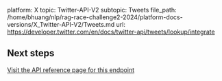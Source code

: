 platform: X
topic: Twitter-API-V2
subtopic: Tweets
file_path: /home/bhuang/nlp/rag-race-challenge2-2024/platform-docs-versions/X_Twitter-API-V2/Tweets.md
url: https://developer.twitter.com/en/docs/twitter-api/tweets/lookup/integrate

## Next steps

[Visit the API reference page for this endpoint](https://developer.twitter.com/en/docs/twitter-api/tweets/lookup/api-reference "Visit the API reference page for this endpoint")